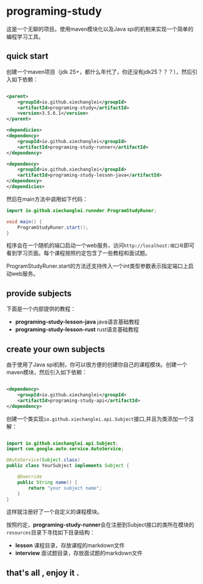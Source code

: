 # programing-study

这是一个无聊的项目。使用maven模块化以及Java spi的机制来实现一个简单的编程学习工具。

## quick start

创建一个maven项目（jdk 25+，都什么年代了，你还没有jdk25？？？），然后引入如下依赖：

```xml

<parent>
    <groupId>io.github.xiechanglei</groupId>
    <artifactId>programing-study</artifactId>
    <version>3.5.6.1</version>
</parent>

<dependicies>
<dependency>
    <groupId>io.github.xiechanglei</groupId>
    <artifactId>programing-study-runner</artifactId>
</dependency>

<dependency>
    <groupId>io.github.xiechanglei</groupId>
    <artifactId>programing-study-lesson-java</artifactId>
</dependency>
</dependicies>
```

然后在main方法中调用如下代码：

```java
import io.github.xiechanglei.runnder.ProgramStudyRuner;

void main() {
    ProgramStudyRuner.start();
}
```

程序会在一个随机的端口启动一个web服务，访问`http://localhost:端口号`即可看到学习页面。每个课程按照约定包含了一些教程和面试题。

ProgramStudyRuner.start的方法还支持传入一个int类型参数表示指定端口上启动web服务。

## provide subjects

下面是一个内部提供的教程：

- **programing-study-lesson-java** java语言基础教程
- **programing-study-lesson-rust** rust语言基础教程

## create your own subjects

由于使用了Java spi机制，你可以很方便的创建你自己的课程模块。创建一个maven模块，然后引入如下依赖：

```xml

<dependency>
    <groupId>io.github.xiechanglei</groupId>
    <artifactId>programing-study-api</artifactId>
</dependency>
```

创建一个类实现`io.github.xiechanglei.api.Subject`接口,并且为类添加一个注解：

```java

import io.github.xiechanglei.api.Subject;
import com.google.auto.service.AutoService;

@AutoService(Subject.class)
public class YourSubject implements Subject {

    @Override
    public String name() {
        return "your subject name";
    }
}
```

这样就注册好了一个自定义的课程模块。

按照约定，**programing-study-runner**会在注册到Subject接口的类所在模块的`resources`目录下寻找如下目录结构：

- **lesson** 课程目录，存放课程的markdown文件
- **interview** 面试题目录，存放面试题的markdown文件

## that's all , enjoy it .